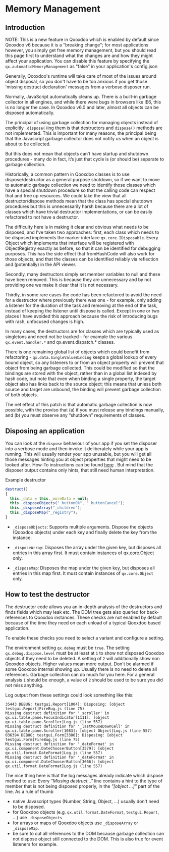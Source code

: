 # Memory Management

## Introduction

NOTE: This is a new feature in Qooxdoo which is enabled by default since Qooxdoo
v6 because it is a "breaking change"; for most applications however, you simply
get free memory management, but you should read this page first to understand
what the changes are and how they might affect your application. You can disable
this feature by specifying the `qx.automaticMemoryManagement` as "false" in your
application's config.json

Generally, Qooxdoo's runtime will take care of most of the issues around object
disposal, so you don't have to be too anxious if you get those 'missing destruct
declaration' messages from a verbose disposer run.

Normally, JavaScript automatically cleans up. There is a built-in garbage
collector in all engines, and while there were bugs in browsers like IE6, this
is no longer the case. In Qooxdoo v6.0 and later, almost all objects can be
disposed automatically.

The principal of using garbage collection for managing objects instead of
explicitly `.dispose()`ing them is that destructors and `dispose()` methods are not
implemented. This is important for many reasons, the principal being that the
Javascript garbage collector does not notify us when an object is about to be
collected.

But this does not mean that objects can’t have startup and shutdown procedures -
many do in fact, it’s just that cycle is (or should be) separate to garbage
collection.

Historically, a common pattern in Qooxdoo classes is to use dispose/destructor
as a general purpose shutdown, so if we want to move to automatic garbage
collection we need to identify those classes which have a special shutdown
procedure so that the calling code can respect that and free up resources. We
could take the view that all destructor/dispose methods mean that the class has
special shutdown procedures but this is unnecessarily harsh because there are a
lot of classes which have trivial destructor implementations, or can be easily
refactored to not have a destructor.

The difficulty here is in making it clear and obvious what needs to be disposed,
and I’ve taken two approaches: first, each class which needs to be disposed
implements the marker interface `qx.core.IDisposable`. Every Object which
implements that interface will be registered with ObjectRegistry exactly as
before, so that it can be identified for debugging purposes. This has the side
effect that fromHashCode will also work for those objects, and that the classes
can be identified reliably via reflection and (potentially) in the API viewer.

Secondly, many destructors simply set member variables to null and these have
been removed. This is because they are unnecessary and by not providing one we
make it clear that it is not necessary.

Thirdly, in some rare cases the code has been refactored to avoid the need for a
destructor where previously there was one - for example, only adding a listener
for the duration of the task and removing at the end of the task, instead of
keeping the listener until dispose is called. Except in one or two places I have
avoided this approach because the risk of introducing bugs with rash, unfocused
changes is high.

In many cases, the destructors are for classes which are typically used as
singletons and need not be tracked - for example the various `qx.event.handler.*`
and qx.event.dispatch.* classes.

There is one remaining global list of objects which could benefit from
refactoring - `qx.data.SingleValueBinding` keeps a global lookup of every bound
object, so any listeners to or from an object property will prevent that object
from being garbage collected. This could be modified so that the bindings are
stored with the object, rather than in a global list indexed by hash code, but
note that even when binding a single property, the target object also has links
back to the source object; this means that unless both source and target are
unbound, the binding will prevent garbage collection of both objects.

The net effect of this patch is that automatic garbage collection is now
possible, with the proviso that (a) if you must release any bindings manually,
and (b) you must observe any “shutdown” requirements of classes.

## Disposing an application

You can look at the `dispose` behaviour of your app if you set the disposer into a
verbose mode and then invoke it deliberately while your app is running. This
will usually render your app unusable, but you will get all those messages
hinting you at object properties that might need to be looked after. How-To
instructions can be found [here](#how-to-test-the-destructor) . But mind that
the disposer output contains only hints, that still need human interpretation.

Example destructor

```javascript
destruct()
{
  this._data = this._moreData = null;
  this._disposeObjects("_buttonOk", "_buttonCancel");
  this._disposeArray("_children");
  this._disposeMap("_registry");
}
```

- `_disposeObjects`: Supports multiple arguments. Dispose the objects (Qooxdoo
  objects) under each key and finally delete the key from the instance.

- `_disposeArray`: Disposes the array under the given key, but disposes all
  entries in this array first. It must contain instances of qx.core.Object only.

- `_disposeMap`: Disposes the map under the given key, but disposes all entries
  in this map first. It must contain instances of `qx.core.Object` only.

## How to test the destructor

The destructor code allows you an in-depth analysis of the destructors and finds
fields which may leak etc. The DOM tree gets also queried for back-references to
Qooxdoo instances. These checks are not enabled by default because of the time
they need on each unload of a typical Qooxdoo based application.

To enable these checks you need to select a variant and configure a setting.

The environment setting `qx.debug` must be `true`. The setting
`qx.debug.dispose.level` must be at least at `1` to show not disposed Qooxdoo
objects if they need to be deleted. A setting of `2` will additionally show non
Qooxdoo objects. Higher values mean more output. Don't be alarmed if some
Qooxdoo internal showing up. Usually there is no need to delete all references.
Garbage collection can do much for you here. For a general analysis `1` should
be enough, a value of `2` should be used to be sure you did not miss anything.

Log output from these settings could look something like this:

```
35443 DEBUG: testgui.Report[1004]: Disposing: [object testgui.Report]FireBug.js (line 75)
Missing destruct definition for '_scroller' in qx.ui.table.pane.FocusIndicator[1111]: [object qx.ui.table.pane.Scroller]Log.js (line 557)
Missing destruct definition for '_lastMouseDownCell' in qx.ui.table.pane.Scroller[1083]: [object Object]Log.js (line 557)
036394 DEBUG: testgui.Form[3306]: Disposing: [object testgui.Form]FireBug.js (line 75)
Missing destruct definition for '_dateFormat' in qx.ui.component.DateChooserButton[3579]: [object qx.util.format.DateFormat]Log.js (line 557)
Missing destruct definition for '_dateFormat' in qx.ui.component.DateChooserButton[3666]: [object qx.util.format.DateFormat]Log.js (line 557)
```

The nice thing here is that the log messages already indicate which dispose
method to use: Every _"Missing destruct..."_ line contains a hint to the type of
member that is not being disposed properly, in the _"[object ...]"_ part of the
line. As a rule of thumb

- native Javascript types (Number, String, Object, ...) usually don't need to be
  disposed.
- for Qooxdoo objects (e.g. `qx.util.format.DateFormat`, `testgui.Report`, ...) use
  `_disposeObjects`
- for arrays or maps of Qooxdoo objects use `_disposeArray` or `_disposeMap`.
- be sure to cut all references to the DOM because garbage collection can not
  dispose object still connected to the DOM. This is also true for event
  listeners for example.
